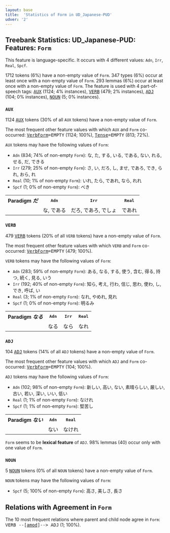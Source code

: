```yaml
---
layout: base
title:  'Statistics of Form in UD_Japanese-PUD'
udver: '2'
---
```


## Treebank Statistics: UD_Japanese-PUD: Features: `Form`

This feature is language-specific.
It occurs with 4 different values: `Adn`, `Irr`, `Real`, `Spcf`.

1712 tokens (6%) have a non-empty value of `Form`.
347 types (6%) occur at least once with a non-empty value of `Form`.
293 lemmas (6%) occur at least once with a non-empty value of `Form`.
The feature is used with 4 part-of-speech tags: <tt><a href="ja_pud-pos-AUX.html">AUX</a></tt> (1124; 4% instances), <tt><a href="ja_pud-pos-VERB.html">VERB</a></tt> (479; 2% instances), <tt><a href="ja_pud-pos-ADJ.html">ADJ</a></tt> (104; 0% instances), <tt><a href="ja_pud-pos-NOUN.html">NOUN</a></tt> (5; 0% instances).

### `AUX`

1124 <tt><a href="ja_pud-pos-AUX.html">AUX</a></tt> tokens (30% of all `AUX` tokens) have a non-empty value of `Form`.

The most frequent other feature values with which `AUX` and `Form` co-occurred: <tt><a href="ja_pud-feat-VerbForm.html">VerbForm</a></tt><tt>=EMPTY</tt> (1124; 100%), <tt><a href="ja_pud-feat-Tense.html">Tense</a></tt><tt>=EMPTY</tt> (813; 72%).

`AUX` tokens may have the following values of `Form`:

* `Adn` (834; 74% of non-empty `Form`): な, た, する, いる, である, ない, れる, せる, だ, できる
* `Irr` (279; 25% of non-empty `Form`): さ, い, だろ, し, ませ, であろ, でき, られ, おら, れ
* `Real` (10; 1% of non-empty `Form`): いれ, たら, であれ, なら, れれ
* `Spcf` (1; 0% of non-empty `Form`): べき

<table>
  <tr><th>Paradigm <i>だ</i></th><th><tt>Adn</tt></th><th><tt>Irr</tt></th><th><tt>Real</tt></th></tr>
  <tr><td><tt></tt></td><td>な, である</td><td>だろ, であろ, でしょ</td><td>であれ</td></tr>
</table>

### `VERB`

479 <tt><a href="ja_pud-pos-VERB.html">VERB</a></tt> tokens (20% of all `VERB` tokens) have a non-empty value of `Form`.

The most frequent other feature values with which `VERB` and `Form` co-occurred: <tt><a href="ja_pud-feat-VerbForm.html">VerbForm</a></tt><tt>=EMPTY</tt> (479; 100%).

`VERB` tokens may have the following values of `Form`:

* `Adn` (283; 59% of non-empty `Form`): ある, なる, する, 使う, 含む, 得る, 持つ, 続く, 見る, いう
* `Irr` (192; 40% of non-empty `Form`): 知ら, 考え, 行わ, 信じ, 思わ, 使わ, し, でき, 呼ば, い
* `Real` (3; 1% of non-empty `Form`): なれ, やめれ, 見れ
* `Spcf` (1; 0% of non-empty `Form`): 明るみ

<table>
  <tr><th>Paradigm <i>なる</i></th><th><tt>Adn</tt></th><th><tt>Irr</tt></th><th><tt>Real</tt></th></tr>
  <tr><td><tt></tt></td><td>なる</td><td>なら</td><td>なれ</td></tr>
</table>

### `ADJ`

104 <tt><a href="ja_pud-pos-ADJ.html">ADJ</a></tt> tokens (14% of all `ADJ` tokens) have a non-empty value of `Form`.

The most frequent other feature values with which `ADJ` and `Form` co-occurred: <tt><a href="ja_pud-feat-VerbForm.html">VerbForm</a></tt><tt>=EMPTY</tt> (104; 100%).

`ADJ` tokens may have the following values of `Form`:

* `Adn` (102; 98% of non-empty `Form`): 新しい, 高い, ない, 素晴らしい, 厳しい, 古い, 若い, 深い, いい, 低い
* `Real` (1; 1% of non-empty `Form`): なけれ
* `Spcf` (1; 1% of non-empty `Form`): 堅苦し

<table>
  <tr><th>Paradigm <i>ない</i></th><th><tt>Adn</tt></th><th><tt>Real</tt></th></tr>
  <tr><td><tt></tt></td><td>ない</td><td>なけれ</td></tr>
</table>

`Form` seems to be **lexical feature** of `ADJ`. 98% lemmas (40) occur only with one value of `Form`.

### `NOUN`

5 <tt><a href="ja_pud-pos-NOUN.html">NOUN</a></tt> tokens (0% of all `NOUN` tokens) have a non-empty value of `Form`.

`NOUN` tokens may have the following values of `Form`:

* `Spcf` (5; 100% of non-empty `Form`): 高さ, 美しさ, 長さ

## Relations with Agreement in `Form`

The 10 most frequent relations where parent and child node agree in `Form`:
<tt>VERB --[<tt><a href="ja_pud-dep-amod.html">amod</a></tt>]--> ADJ</tt> (1; 100%).

